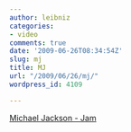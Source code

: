 ```yaml
---
author: leibniz
categories:
- video
comments: true
date: '2009-06-26T08:34:54Z'
slug: mj
title: MJ
url: "/2009/06/26/mj/"
wordpress_id: 4109

---
```

[Michael Jackson - Jam](https://www.youtube.com/watch?gl=IT&hl=it&v=XvNJE4FFPP8)
